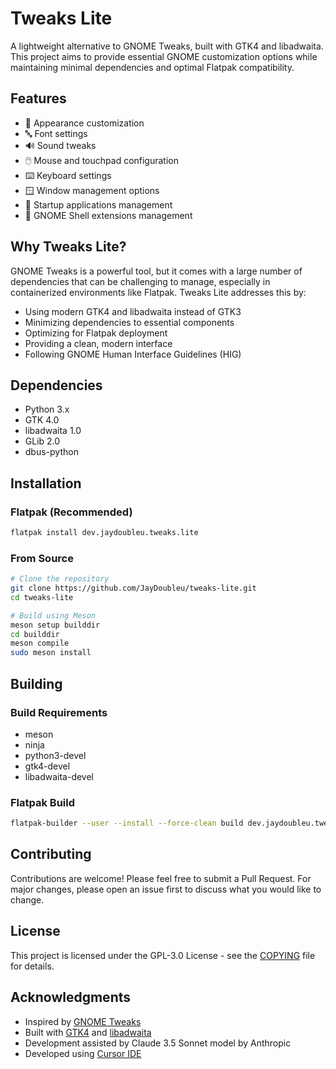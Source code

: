 # Tweaks Lite

A lightweight alternative to GNOME Tweaks, built with GTK4 and libadwaita. This project aims to provide essential GNOME customization options while maintaining minimal dependencies and optimal Flatpak compatibility.

## Features

- 🎨 Appearance customization
- 🔤 Font settings
- 🔊 Sound tweaks
- 🖱️ Mouse and touchpad configuration
- ⌨️ Keyboard settings
- 🪟 Window management options
- 🚀 Startup applications management
- 🧩 GNOME Shell extensions management

## Why Tweaks Lite?

GNOME Tweaks is a powerful tool, but it comes with a large number of dependencies that can be challenging to manage, especially in containerized environments like Flatpak. Tweaks Lite addresses this by:

- Using modern GTK4 and libadwaita instead of GTK3
- Minimizing dependencies to essential components
- Optimizing for Flatpak deployment
- Providing a clean, modern interface
- Following GNOME Human Interface Guidelines (HIG)

## Dependencies

- Python 3.x
- GTK 4.0
- libadwaita 1.0
- GLib 2.0
- dbus-python

## Installation

### Flatpak (Recommended)
```bash
flatpak install dev.jaydoubleu.tweaks.lite
```

### From Source
```bash
# Clone the repository
git clone https://github.com/JayDoubleu/tweaks-lite.git
cd tweaks-lite

# Build using Meson
meson setup builddir
cd builddir
meson compile
sudo meson install
```

## Building

### Build Requirements
- meson
- ninja
- python3-devel
- gtk4-devel
- libadwaita-devel

### Flatpak Build
```bash
flatpak-builder --user --install --force-clean build dev.jaydoubleu.tweaks.lite.json
```

## Contributing

Contributions are welcome! Please feel free to submit a Pull Request. For major changes, please open an issue first to discuss what you would like to change.

## License

This project is licensed under the GPL-3.0 License - see the [COPYING](COPYING) file for details.

## Acknowledgments

- Inspired by [GNOME Tweaks](https://gitlab.gnome.org/GNOME/gnome-tweaks)
- Built with [GTK4](https://gtk.org/) and [libadwaita](https://gnome.pages.gitlab.gnome.org/libadwaita/)
- Development assisted by Claude 3.5 Sonnet model by Anthropic
- Developed using [Cursor IDE](https://cursor.so/) 